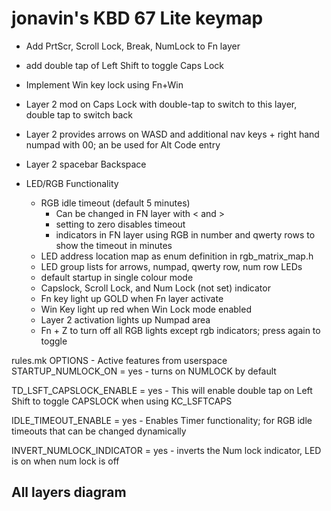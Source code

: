 # jonavin's KBD 67 Lite keymap

- Add PrtScr, Scroll Lock, Break, NumLock to Fn layer
- add double tap of Left Shift to toggle Caps Lock
- Implement Win key lock using Fn+Win 
- Layer 2 mod on Caps Lock with double-tap to switch to this layer, double tap to switch back
- Layer 2 provides arrows on WASD and additional nav keys + right hand numpad with 00; an be used for Alt Code entry
- Layer 2 spacebar Backspace
    
- LED/RGB Functionality
    - RGB idle timeout (default 5 minutes)
        - Can be changed in FN layer with < and >
        - setting to zero disables timeout
        - indicators in FN layer using RGB in number and qwerty rows to show the timeout in minutes
    - LED address location map as enum definition in rgb_matrix_map.h
    - LED group lists for arrows, numpad, qwerty row, num row LEDs
    - default startup in single colour mode 
    - Capslock, Scroll Lock, and Num Lock (not set) indicator
    - Fn key light up GOLD when Fn layer activate
    - Win Key light up red when Win Lock mode enabled
    - Layer 2 activation lights up Numpad area
    - Fn + Z to turn off all RGB lights except rgb indicators; press again to toggle

rules.mk OPTIONS - Active features from userspace
STARTUP_NUMLOCK_ON = yes
    - turns on NUMLOCK by default

TD_LSFT_CAPSLOCK_ENABLE = yes
    - This will enable double tap on Left Shift to toggle CAPSLOCK when using KC_LSFTCAPS

IDLE_TIMEOUT_ENABLE = yes
    - Enables Timer functionality; for RGB idle timeouts that can be changed dynamically

INVERT_NUMLOCK_INDICATOR = yes
    - inverts the Num lock indicator, LED is on when num lock is off

## All layers diagram
